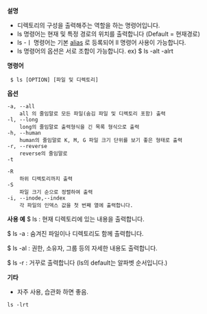 
**설명**
- 디렉토리의 구성을 출력해주는 역할을 하는 명령어입니다.
- ls 명령어는 현재 및 특정 경로의 위치를 출력합니다 (Default = 현재경로)
- ls -ㅣ 명령어는 기본 [alias](alias.md) 로 등록되어 ll 명령어 사용이 가능합니다.
- ls 명령어의 옵션은 서로 조합이 가능합니다. ex) $ ls -alt -alrt

**명령어**
```
 $ ls [OPTION] [파일 및 디렉토리]
```

**옵션**
```
-a, --all
	all 의 줄임말로 모든 파일(숨김 파일 및 디렉토리 포함) 출력
-l, --long
	long의 줄임말로 출력형식을 긴 목록 형식으로 출력
-h, --human
	human의 줄임말로 K, M, G 파일 크기 단위를 보기 좋은 형태로 출력
-r, --reverse
	reverse의 줄임말로
-t

-R
	하위 디렉토리까지 출력
-S
	파일 크기 순으로 정렬하여 출력
-i, --inode,--index
	각 파일의 인덱스 값을 첫 번째 열에 출력합니다.
```


**사용 예**
$ ls : 현재 디렉토리에 있는 내용을 출력합니다.

$ ls -a : 숨겨진 파일이나 디렉토리도 함께 출력합니다.

$ ls -al : 권한, 소유자, 그룹 등의 자세한 내용도 출력합니다.

$ ls -r : 거꾸로 출력합니다 (ls의 default는 알파벳 순서입니다.)


**기타**

- 자주 사용, 습관화 하면 좋음. 
```
ls -lrt
```

